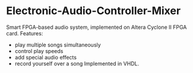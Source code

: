 # Electronic-Audio-Controller-Mixer
Smart FPGA-based audio system, implemented on Altera Cyclone II FPGA card.
Features:
- play multiple songs simultaneously
- control play speeds
- add special audio effects
- record yourself over a song
Implemented in VHDL.
